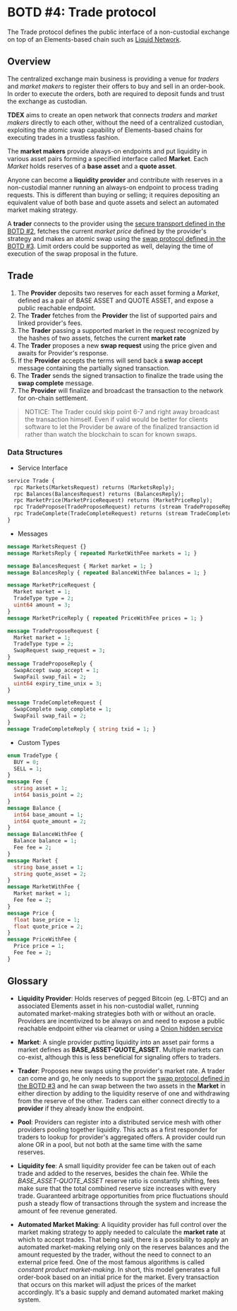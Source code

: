 # BOTD #4: Trade protocol

The Trade protocol defines the public interface of a non-custodial exchange on top of an Elements-based chain such as [Liquid Network](https://liquid.net). 


## Overview

The centralized exchange main business is providing a venue for *traders* and *market makers* to register their offers to buy and sell in an order-book. In order to execute the orders, both are required to deposit funds and trust the exchange as custodian.  

**TDEX** aims to create an open network that connects *traders* and *market makers* directly to each other, without the need of a centralized custodian, exploiting the atomic swap capability of Elements-based chains for executing trades in a trustless fashion.

The **market makers** provide always-on endpoints and put liquidity in various asset pairs forming a specified interface called **Market**.  Each *Market* holds reserves of a **base asset** and a **quote asset**.

Anyone can become a **liquidity provider** and contribute with reserves in a non-custodial manner running an always-on endpoint to process trading requests. This is different than buying or selling; it requires depositing an equivalent value of both base and quote assets and select an automated market making strategy. 

A **trader** connects to the provider using the [secure transport defined in the BOTD #2](02-transport-protocol.md), fetches the current *market price* defined by the provider's strategy and makes an atomic swap using the [swap protocol defined in the BOTD #3](03-swap-protocol.md). Limit orders could be supported as well, delaying the time of execution of the swap proposal in the future.


## Trade

1. The **Provider** deposits two reserves for each asset forming a *Market*, defined as a pair of BASE ASSET and QUOTE ASSET, and expose a public reachable endpoint.
2. The **Trader** fetches from the **Provider** the list of supported pairs and linked provider's fees.
3. The **Trader** passing a supported market in the request recognized by the hashes of two assets, fetches the current **market rate**
4. The **Trader** proposes a new **swap request** using the price given and awaits for Provider's response.
5. If the **Provider** accepts the terms will send back a **swap accept** message containing the partially signed transaction.
6. The **Trader** sends the signed transaction to finalize the trade using the **swap complete** message.
7. The **Provider** will finalize and broadcast the transaction to the network for on-chain settlement.

> NOTICE: The Trader could skip point 6-7 and right away broadcast the transaction himself. Even if valid would be better for clients software to let the Provider be aware of the finalized transaction id rather than watch the blockchain to scan for known swaps.


### Data Structures 

* Service Interface

```protobuf
service Trade {
  rpc Markets(MarketsRequest) returns (MarketsReply);
  rpc Balances(BalancesRequest) returns (BalancesReply);
  rpc MarketPrice(MarketPriceRequest) returns (MarketPriceReply);
  rpc TradePropose(TradeProposeRequest) returns (stream TradeProposeReply);
  rpc TradeComplete(TradeCompleteRequest) returns (stream TradeCompleteReply);
}
```

* Messages 

```protobuf
message MarketsRequest {}
message MarketsReply { repeated MarketWithFee markets = 1; }

message BalancesRequest { Market market = 1; }
message BalancesReply { repeated BalanceWithFee balances = 1; }

message MarketPriceRequest {
  Market market = 1;
  TradeType type = 2;
  uint64 amount = 3;
}
message MarketPriceReply { repeated PriceWithFee prices = 1; }

message TradeProposeRequest {
  Market market = 1;
  TradeType type = 2;
  SwapRequest swap_request = 3;
}
message TradeProposeReply {
  SwapAccept swap_accept = 1;
  SwapFail swap_fail = 2;
  uint64 expiry_time_unix = 3;
}

message TradeCompleteRequest {
  SwapComplete swap_complete = 1;
  SwapFail swap_fail = 2;
}
message TradeCompleteReply { string txid = 1; }
```

* Custom Types 

```protobuf
enum TradeType {
  BUY = 0;
  SELL = 1;
}
message Fee {
  string asset = 1;
  int64 basis_point = 2;
}
message Balance {
  int64 base_amount = 1;
  int64 quote_amount = 2;
}
message BalanceWithFee {
  Balance balance = 1;
  Fee fee = 2;
}
message Market {
  string base_asset = 1;
  string quote_asset = 2;
}
message MarketWithFee {
  Market market = 1;
  Fee fee = 2;
}
message Price {
  float base_price = 1;
  float quote_price = 2;
}
message PriceWithFee {
  Price price = 1;
  Fee fee = 2;
}
```


## Glossary 

* **Liquidity Provider**: Holds reserves of pegged Bitcoin (eg. L-BTC) and an associated Elements asset in his non-custodial wallet, running automated market-making strategies both with or without an oracle. Providers are incentivized to be always on and need to expose a public reachable endpoint either via clearnet or using a [Onion hidden service](https://2019.www.torproject.org/docs/tor-onion-service.html)

* **Market**: A single provider putting liquidity into an asset pair forms a market defines as **BASE_ASSET-QUOTE_ASSET**. Multiple markets can co-exist, although this is less beneficial for signaling offers to traders. 

* **Trader**: Proposes new swaps using the provider's market rate. A trader can come and go, he only needs to support the [swap protocol defined in the BOTD #3](03-swap-protocol.md) and he can swap between the two assets in the **Market** in either direction by adding to the liquidity reserve of one and withdrawing from the reserve of the other. Traders can either connect directly to a **provider** if they already know the endpoint.

* **Pool**: Providers can register into a distributed service mesh with other providers pooling together liquidity. This acts as a first responder for traders to lookup for provider's aggregated offers. A provider could run alone OR in a pool, but not both at the same time with the same reserves.

* **Liquidity fee**: A small liquidity provider fee can be taken out of each trade and added to the reserves, besides the chain fee. While the *BASE_ASSET-QUOTE_ASSET* reserve ratio is constantly shifting, fees make sure that the total combined reserve size increases with every trade.
Guaranteed arbitrage opportunities from price fluctuations should push a steady flow of transactions through the system and increase the amount of fee revenue generated.

* **Automated Market Making**: A liquidity provider has full control over the market making strategy to apply needed to calculate the **market rate** at which to accept trades. That being said, there is a possibility to apply an automated market-making relying only on the reserves balances and the amount requested by the trader, without the need to connect to an external price feed. One of the most famous algorithms is called *constant product market-making*. In short, this model generates a full order-book based on an initial price for the market. Every transaction that occurs on this market will adjust the prices of the market accordingly. It's a basic supply and demand automated market making system. 
